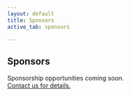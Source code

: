 ```yaml
---
layout: default
title: Sponsors
active_tab: sponsors

---
```


<div class="highlight-section3">
    <h2>Sponsors</h2>
    <!-- <div class="white-divider-mid"></div> -->
    <p>Sponsorship opportunities coming soon.<br><a href="mailto:hodl@bitcoincharlotte.org">Contact us for details.</a></p>
</div>